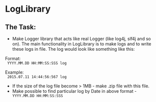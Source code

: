 # LogLibrary

## The Task: ##

- Make Logger library that acts like real Logger (like log4j, slf4j and so on). 
The main functionality in LogLibrary is to make logs and to write these logs in file. The log would look like something like this:

Format:   
  <code> YYYY.MM.DD HH:MM:SS:SSS log</code>
  
Example:  
  <code> 2015.07.11 14:44:56:567 log </code>
- If the size of the log file become > 1MB - make .zip file with this file.
- Make possible to find particular log by Date in above format - <code> YYYY.MM.DD HH:MM:SS:SSS </code>
